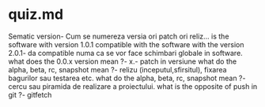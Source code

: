 # quiz.md
 Sematic version- Cum se numereza versia ori patch ori reliz...
 is the software with version 1.0.1 compatible with the software with the version 2.0.1- da compatible numa ca se vor face schimbari globale in software.
 what does the 0.0.x version mean ?- x.- patch in versiune
 what do the alpha, beta, rc, snapshot mean ?- relizu (inceputul,sfirsitul), fixarea bagurilor sau testarea  etc.
 what do the alpha, beta, rc, snapshot mean ?- cercu sau piramida de realizare a proiectului.
 what is the opposite of push in git ?- gitfetch
